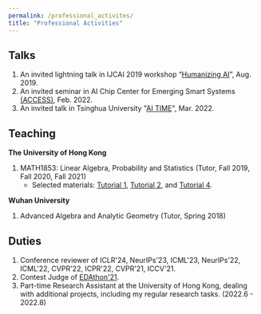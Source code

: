 ```yaml
---
permalink: /professional_activites/ 
title: "Professional Activities"
---
```


## Talks
1. An invited lightning talk in IJCAI 2019 workshop “[Humanizing AI](https://www.humanizing-ai.com/hai-19.html)”, Aug. 2019.
2. An invited seminar in AI Chip Center for Emerging Smart Systems [(ACCESS)](https://hkustcareers.ust.hk/ai-chip-center-for-emerging-smart-systems), Feb. 2022.
3. An invited talk in Tsinghua University "[AI TIME](https://mp.weixin.qq.com/s/tqkOgA4G6ZwnoR7ecVGLPw)", Mar. 2022.

## Teaching
**The University of Hong Kong**
1. MATH1853: Linear Algebra, Probability and Statistics (Tutor, Fall 2019, Fall 2020, Fall 2021)
    + Selected materials: [Tutorial 1](\files\pdf\Tutorial_1(Rui).pdf), [Tutorial 2](\files\pdf\Tutorial_2(Rui).pdf), and [Tutorial 4](\files\slides\Tutorial_4.pdf).

**Wuhan University**
1. Advanced Algebra and Analytic Geometry (Tutor, Spring 2018)

## Duties
1. Conference reviewer of ICLR'24, NeurIPs'23, ICML'23, NeurIPs'22, ICML'22, CVPR'22, ICPR'22, CVPR'21, ICCV'21.
2. Contest Judge of [EDAthon'21](https://sites.google.com/view/ceda-hk/edathon-2021).
3. Part-time Research Assistant at the University of Hong Kong, dealing with additional projects, including my regular research tasks. (2022.6 - 2022.8)
